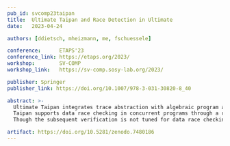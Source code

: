 ```yaml
---
pub_id: svcomp23taipan
title:  Ultimate Taipan and Race Detection in Ultimate
date:   2023-04-24

authors: [ddietsch, mheizmann, me, fschuessele]

conference:      ETAPS'23
conference_link: https://etaps.org/2023/
workshop:        SV-COMP
workshop_link:   https://sv-comp.sosy-lab.org/2023/

publisher: Springer
publisher_link: https://doi.org/10.1007/978-3-031-30820-8_40

abstract: >-
  Ultimate Taipan integrates trace abstraction with algebraic program analysis on path programs.
  Taipan supports data race checking in concurrent programs through a reduction to reachability checking.
  Though the subsequent verification is not tuned for data race checking, the results are encouraging.

artifact: https://doi.org/10.5281/zenodo.7480186
---
```


